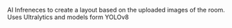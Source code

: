 AI Infreneces to create a layout based on the uploaded images of the room. 
Uses Ultralytics and models form YOLOv8
